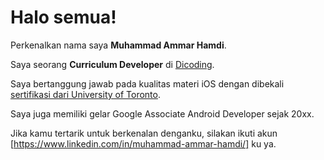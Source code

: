 # Halo semua! 

Perkenalkan nama saya **Muhammad Ammar Hamdi**.<br>

Saya seorang **Curriculum Developer** di [Dicoding](https://www.dicoding.com/).<br>

Saya bertanggung jawab pada kualitas materi iOS dengan dibekali [sertifikasi dari University of Toronto](https://www.coursera.org/account/accomplishments/specialization/CLKJD8XBXJ3M).<br>

Saya juga memiliki gelar Google Associate Android Developer sejak 20xx.<br>

Jika kamu tertarik untuk berkenalan denganku, silakan ikuti akun [https://www.linkedin.com/in/muhammad-ammar-hamdi/] ku ya.
